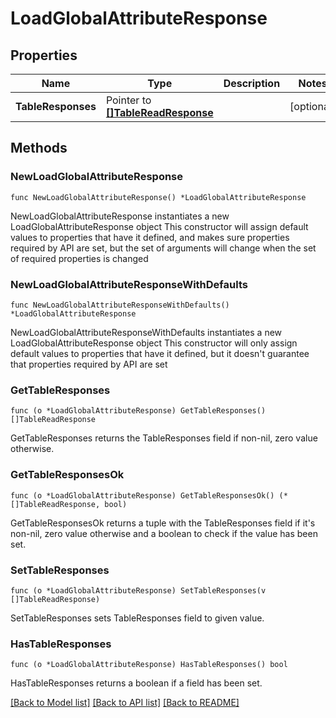 # LoadGlobalAttributeResponse

## Properties

Name | Type | Description | Notes
------------ | ------------- | ------------- | -------------
**TableResponses** | Pointer to [**[]TableReadResponse**](TableReadResponse.md) |  | [optional] 

## Methods

### NewLoadGlobalAttributeResponse

`func NewLoadGlobalAttributeResponse() *LoadGlobalAttributeResponse`

NewLoadGlobalAttributeResponse instantiates a new LoadGlobalAttributeResponse object
This constructor will assign default values to properties that have it defined,
and makes sure properties required by API are set, but the set of arguments
will change when the set of required properties is changed

### NewLoadGlobalAttributeResponseWithDefaults

`func NewLoadGlobalAttributeResponseWithDefaults() *LoadGlobalAttributeResponse`

NewLoadGlobalAttributeResponseWithDefaults instantiates a new LoadGlobalAttributeResponse object
This constructor will only assign default values to properties that have it defined,
but it doesn't guarantee that properties required by API are set

### GetTableResponses

`func (o *LoadGlobalAttributeResponse) GetTableResponses() []TableReadResponse`

GetTableResponses returns the TableResponses field if non-nil, zero value otherwise.

### GetTableResponsesOk

`func (o *LoadGlobalAttributeResponse) GetTableResponsesOk() (*[]TableReadResponse, bool)`

GetTableResponsesOk returns a tuple with the TableResponses field if it's non-nil, zero value otherwise
and a boolean to check if the value has been set.

### SetTableResponses

`func (o *LoadGlobalAttributeResponse) SetTableResponses(v []TableReadResponse)`

SetTableResponses sets TableResponses field to given value.

### HasTableResponses

`func (o *LoadGlobalAttributeResponse) HasTableResponses() bool`

HasTableResponses returns a boolean if a field has been set.


[[Back to Model list]](../README.md#documentation-for-models) [[Back to API list]](../README.md#documentation-for-api-endpoints) [[Back to README]](../README.md)


